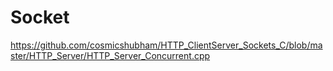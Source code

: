 # Socket

https://github.com/cosmicshubham/HTTP_ClientServer_Sockets_C/blob/master/HTTP_Server/HTTP_Server_Concurrent.cpp

